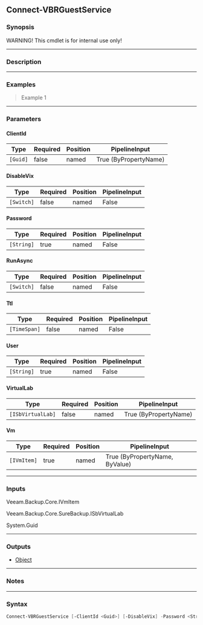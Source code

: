 Connect-VBRGuestService
-----------------------

### Synopsis
WARNING! This cmdlet is for internal use only!

---

### Description

---

### Examples
> Example 1

---

### Parameters
#### **ClientId**

|Type    |Required|Position|PipelineInput        |
|--------|--------|--------|---------------------|
|`[Guid]`|false   |named   |True (ByPropertyName)|

#### **DisableVix**

|Type      |Required|Position|PipelineInput|
|----------|--------|--------|-------------|
|`[Switch]`|false   |named   |False        |

#### **Password**

|Type      |Required|Position|PipelineInput|
|----------|--------|--------|-------------|
|`[String]`|true    |named   |False        |

#### **RunAsync**

|Type      |Required|Position|PipelineInput|
|----------|--------|--------|-------------|
|`[Switch]`|false   |named   |False        |

#### **Ttl**

|Type        |Required|Position|PipelineInput|
|------------|--------|--------|-------------|
|`[TimeSpan]`|false   |named   |False        |

#### **User**

|Type      |Required|Position|PipelineInput|
|----------|--------|--------|-------------|
|`[String]`|true    |named   |False        |

#### **VirtualLab**

|Type             |Required|Position|PipelineInput        |
|-----------------|--------|--------|---------------------|
|`[ISbVirtualLab]`|false   |named   |True (ByPropertyName)|

#### **Vm**

|Type       |Required|Position|PipelineInput                 |
|-----------|--------|--------|------------------------------|
|`[IVmItem]`|true    |named   |True (ByPropertyName, ByValue)|

---

### Inputs
Veeam.Backup.Core.IVmItem

Veeam.Backup.Core.SureBackup.ISbVirtualLab

System.Guid

---

### Outputs
* [Object](https://learn.microsoft.com/en-us/dotnet/api/System.Object)

---

### Notes

---

### Syntax
```PowerShell
Connect-VBRGuestService [-ClientId <Guid>] [-DisableVix] -Password <String> [-RunAsync] [-Ttl <TimeSpan>] -User <String> [-VirtualLab <ISbVirtualLab>] -Vm <IVmItem> [<CommonParameters>]
```
